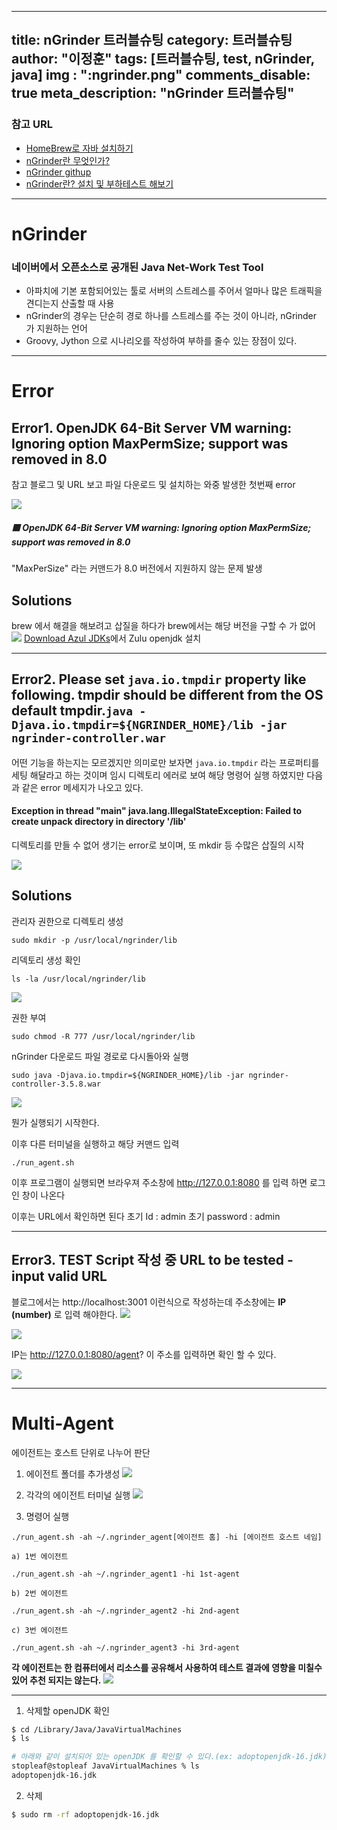 
---
title: nGrinder 트러블슈팅
category: 트러블슈팅
author: "이정훈"
tags: [트러블슈팅, test, nGrinder, java]
img : ":ngrinder.png"
comments_disable: true
meta_description: "nGrinder 트러블슈팅"
---

### 참고 URL
- [HomeBrew로 자바 설치하기]('https://hyeon-gomi.tistory.com/entry/Java-Homebrew%EB%A1%9C-%EC%9E%90%EB%B0%94-%EC%84%A4%EC%B9%98%ED%95%98%EA%B8%B0-feat-Java%EC%9D%98-%EC%A0%95%EC%84%9D%EA%B8%B0%EC%B4%88%ED%8E%B8')
- [nGrinder란 무엇인가?]('https://blog.lovizu.com/entry/nGrinder-%EB%9E%80-%EB%AC%B4%EC%97%87%EC%9D%B8%EA%B0%80-%EC%82%AC%EC%9A%A9-%ED%9B%84%EA%B8%B0')
- [nGrinder githup]('https://github.com/naver')
- [nGrinder란? 설치 및 부하테스트 해보기]('https://developer-c.tistory.com/55')
***

# nGrinder 

### 네이버에서 오픈소스로 공개된 Java Net-Work Test Tool
- 아파치에 기본 포함되어있는 툴로 서버의 스트레스를 주어서 얼마나 많은 트래픽을 견디는지 산출할 때 사용
- nGrinder의 경우는 단순히 경로 하나를 스트레스를 주는 것이 아니라, nGrinder 가 지원하는 언어 
- Groovy, Jython 으로 시나리오를 작성하여 부하를 줄수 있는 장점이 있다.

***
# Error 

## Error1.  OpenJDK 64-Bit Server VM warning: Ignoring option MaxPermSize; support was removed in 8.0

참고 블로그 및 URL 보고 파일 다운로드 및 설치하는 와중 발생한 첫번째 error

![](https://i.imgur.com/6xAp510.png)

##### 🟥 OpenJDK 64-Bit Server VM warning: Ignoring option MaxPermSize; support was removed in 8.0

"MaxPerSize" 라는 커맨드가 8.0 버전에서 지원하지 않는 문제 발생

## Solutions
brew 에서 해결을 해보려고 삽질을 하다가 brew에서는 해당 버전을 구할 수 가 없어 
![](https://i.imgur.com/UiBlaKu.png)
[Download Azul JDKs]('https://www.azul.com/downloads/?version=java-11-lts&os=macos&architecture=arm-64-bit&package=jdk')에서 Zulu openjdk 설치

---

## Error2. Please set `java.io.tmpdir` property like following. tmpdir should be different from the OS default tmpdir.`java -Djava.io.tmpdir=${NGRINDER_HOME}/lib -jar ngrinder-controller.war`

어떤 기능을 하는지는 모르겠지만 의미로만 보자면 `java.io.tmpdir` 라는 프로퍼티를 세팅 해달라고 하는 것이며 임시 디렉토리 에러로 보여 해당 명령어 실행 하였지만 다음과 같은 error 메세지가 나오고 있다.

#### Exception in thread "main" java.lang.IllegalStateException: Failed to create unpack directory in directory '/lib'

디렉토리를 만들 수 없어 생기는 error로 보이며, 또 mkdir 등 수많은 삽질의 시작

![](https://i.imgur.com/vDImPwN.png)


## Solutions

관리자 권한으로 디렉토리 생성
```
sudo mkdir -p /usr/local/ngrinder/lib
```

리덱토리 생성 확인
```
ls -la /usr/local/ngrinder/lib
```
![](https://i.imgur.com/UQsIkk6.png)

권한 부여
```
sudo chmod -R 777 /usr/local/ngrinder/lib
```

nGrinder 다운로드 파일 경로로 다시돌아와 실행
```
sudo java -Djava.io.tmpdir=${NGRINDER_HOME}/lib -jar ngrinder-controller-3.5.8.war
```

![](https://i.imgur.com/3MEnBwz.png)

뭔가 실행되기 시작한다.

이후 다른 터미널을 실행하고 해당 커맨드 입력
```
./run_agent.sh
```

이후 프로그램이 실행되면
브라우져 주소창에 http://127.0.0.1:8080 를 입력 하면 로그인 창이 나온다

이후는 URL에서 확인하면 된다
초기 Id : admin
초기 password : admin

---


## Error3. TEST Script 작성 중 URL to be tested - **input valid URL**

블로그에서는 http://localhost:3001 이런식으로 작성하는데 
주소창에는 **IP (number)** 로 입력 해야한다.
![](https://i.imgur.com/CyZlXQb.png)

![](https://i.imgur.com/FxOsqB2.png)

IP는 http://127.0.0.1:8080/agent?  이 주소를 입력하면 확인 할 수 있다.

![](https://i.imgur.com/yopMIqH.png)

---
# Multi-Agent

에이전트는 호스트 단위로 나누어 판단
1. 에이전트 폴더를 추가생성
   ![](https://i.imgur.com/BSEiz0Q.png)

2. 각각의 에이전트 터미널 실행
   ![](https://i.imgur.com/wlNgxxs.jpg)

3. 명령어 실행
```
./run_agent.sh -ah ~/.ngrinder_agent[에이전트 홈] -hi [에이전트 호스트 네임]
```
	a) 1번 에이전트
```
./run_agent.sh -ah ~/.ngrinder_agent1 -hi 1st-agent
```
	b) 2번 에이전트
```
./run_agent.sh -ah ~/.ngrinder_agent2 -hi 2nd-agent
```
	c) 3번 에이전트
```
./run_agent.sh -ah ~/.ngrinder_agent3 -hi 3rd-agent
```

**각 에이전트는 한 컴퓨터에서 리소스를 공유해서 사용하여 테스트 결과에 영향을 미칠수 있어 
추천 되지는 않는다.**
![](https://i.imgur.com/3LvEfyB.png)


---

1) 삭제할 openJDK 확인

```bash
$ cd /Library/Java/JavaVirtualMachines
$ ls
```

```bash
# 아래와 같이 설치되어 있는 openJDK 를 확인할 수 있다.(ex: adoptopenjdk-16.jdk)
stopleaf@stopleaf JavaVirtualMachines % ls
adoptopenjdk-16.jdk
```

2) 삭제

```bash
$ sudo rm -rf adoptopenjdk-16.jdk
```
